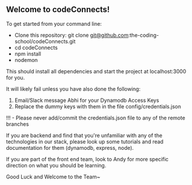 ## Welcome to codeConnects!

To get started from your command line:

-  Clone this repository: git clone git@github.com:the-coding-school/codeConnects.git
-  cd codeConnects
-  npm install
-  nodemon

This should install all dependencies and start the project at localhost:3000 for you.

It will likely fail unless you have also done the following:

1. Email/Slack message Abhi for your Dynamodb Access Keys
2. Replace the dummy keys with them in the file config/credentials.json

!!! - Please never add/commit the credentials.json file to any of the remote branches

If you are backend and find that you're unfamiliar with any of the technologies in our stack, please look up some tutorials and read documentation for them (dynamodb, express, node).

If you are part of the front end team, look to Andy for more specific direction on what
you should be learning.

Good Luck and Welcome to the Team~
